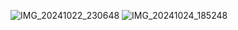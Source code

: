![IMG_20241022_230648](https://github.com/user-attachments/assets/d8988693-9f7f-476e-8e38-409668918169)
![IMG_20241024_185248](https://github.com/user-attachments/assets/fce91e6c-bf98-4eb2-bee1-82182a4e08b9)
